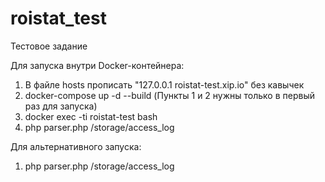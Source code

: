 # roistat_test
Тестовое задание

Для запуска внутри Docker-контейнера:
  1. В файле hosts прописать "127.0.0.1 roistat-test.xip.io" без кавычек
  2. docker-compose up -d --build (Пункты 1 и 2 нужны только в первый раз для запуска)
  3. docker exec -ti roistat-test bash
  4. php parser.php /storage/access_log

Для альтернативного запуска:
  1. php parser.php /storage/access_log
